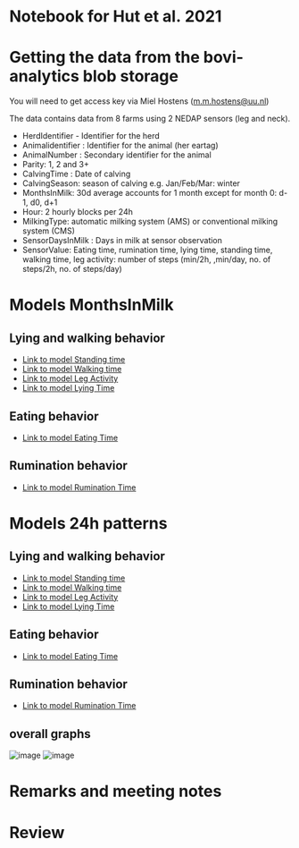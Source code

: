Notebook for Hut et al. 2021
================

# Getting the data from the bovi-analytics blob storage

You will need to get access key via Miel Hostens (<m.m.hostens@uu.nl>)

The data contains data from 8 farms using 2 NEDAP sensors (leg and neck). 

  - HerdIdentifier - Identifier for the herd
  - Animalidentifier : Identifier for the animal (her eartag)
  - AnimalNumber : Secondary identifier for the animal
  - Parity: 1, 2 and 3+
  - CalvingTime : Date of calving
  - CalvingSeason: season of calving e.g. Jan/Feb/Mar: winter
  - MonthsInMilk: 30d average accounts for 1 month except for month 0: d-1, d0, d+1
  - Hour: 2 hourly blocks per 24h
  - MilkingType: automatic milking system (AMS) or conventional milking system (CMS)
  - SensorDaysInMilk : Days in milk at sensor observation
  - SensorValue: Eating time, rumination time, lying time, standing time, walking time, leg activity: number of steps (min/2h, ,min/day, no. of steps/2h, no. of steps/day)

# Models MonthsInMilk

## Lying and walking behavior 

  - [Link to model Standing time](https://github.com/Bovi-analytics/hut-et-al-2021/blob/master/Lactation%20models/StandingTime_MonthsInMilk.ipynb)
  - [Link to model Walking time](https://github.com/Bovi-analytics/hut-et-al-2021/blob/master/Lactation%20models/WalkingTime_MonthsInMilk.ipynb)
  - [Link to model Leg Activity](https://github.com/Bovi-analytics/hut-et-al-2021/blob/master/Lactation%20models/LegActivity_MonthsInMilk.ipynb)
  - [Link to model Lying Time](https://github.com/Bovi-analytics/hut-et-al-2021/blob/master/Lactation%20models/LyingTime_MonthsInMilk.ipynb)


## Eating behavior

  - [Link to model Eating Time](https://github.com/Bovi-analytics/hut-et-al-2021/blob/master/Lactation%20models/EatingTime_MonthsInMilk.ipynb)

## Rumination behavior

  - [Link to model Rumination Time](https://github.com/Bovi-analytics/hut-et-al-2021/blob/master/Lactation%20models/RuminatingTime_MonthsInMilk.ipynb)

# Models 24h patterns
## Lying and walking behavior 

  - [Link to model Standing time](https://github.com/Bovi-analytics/hut-et-al-2021/blob/master/Daily%20models/StandingTime_24h_pattern.ipynb)
  - [Link to model Walking time](https://github.com/Bovi-analytics/hut-et-al-2021/blob/master/Daily%20models/WalkingTime_24h_pattern.ipynb)
  - [Link to model Leg Activity](https://github.com/Bovi-analytics/hut-et-al-2021/blob/master/Daily%20models/LegActivity_24h_pattern.ipynb)
  - [Link to model Lying Time](https://github.com/Bovi-analytics/hut-et-al-2021/blob/master/Daily%20models/LyingTime_24h_pattern.ipynb)


## Eating behavior

  - [Link to model Eating Time](https://github.com/Bovi-analytics/hut-et-al-2021/blob/master/Daily%20models/EatingTime_24h_pattern.ipynb)

## Rumination behavior

  - [Link to model Rumination Time](https://github.com/Bovi-analytics/hut-et-al-2021/blob/master/Daily%20models/RuminatingTime_24h_pattern.ipynb)

## overall graphs
![image](https://user-images.githubusercontent.com/49685958/120319276-22128000-c2e1-11eb-9233-70f34d0e50b3.png)
![image](https://user-images.githubusercontent.com/49685958/120319365-38204080-c2e1-11eb-9e15-fecfb75c4e58.png)

# Remarks and meeting notes

# Review
